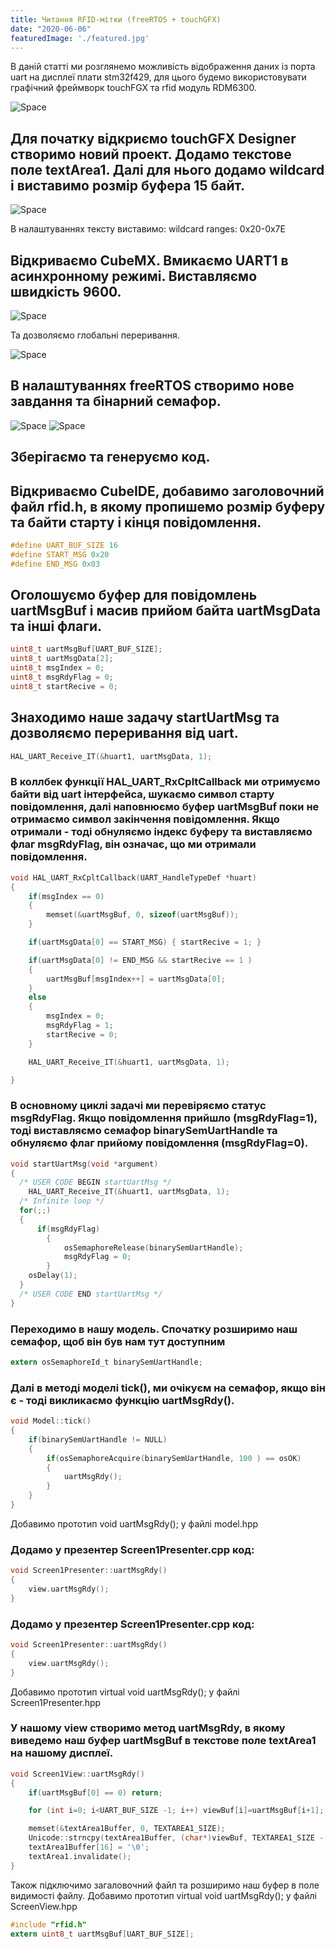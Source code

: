 ```yaml
---
title: Читання RFID-мітки (freeRTOS + touchGFX) 
date: "2020-06-06"
featuredImage: './featured.jpg'
---
```


В даній статті ми розглянемо можливість відображення даних із порта uart на дисплеї плати stm32f429, для цього будемо використовувати графічний фреймворк touchFGX
та rfid модуль RDM6300.
<!-- end -->

![Space](./rdm6300.jpg)

## Для початку відкриємо touchGFX Designer створимо новий проект. Додамо текстове поле textArea1. Далі для нього додамо wildcard і виставимо розмір буфера 15 байт.

![Space](./Screenshot_1.jpg)

В налаштуваннях тексту виставимо: wildcard ranges: 0x20-0x7E

## Відкриваємо CubeMX. Вмикаємо UART1 в асинхронному режимі. Виставляємо швидкість 9600.

![Space](./Screenshot_2.jpg)

Та дозволяємо глобальні переривання.

![Space](./Screenshot_3.jpg)

## В налаштуваннях freeRTOS створимо нове завдання та бінарний семафор.

![Space](./Screenshot_4.jpg)
![Space](./Screenshot_5.jpg)

## Зберігаємо та генеруємо код.

## Відкриваємо CubeIDE, добавимо заголовочний файл rfid.h, в якому пропишемо розмір буферу та байти старту і кінця повідомлення.

```c
#define UART_BUF_SIZE 16
#define START_MSG 0x20
#define END_MSG 0x03
```
## Оголошуємо буфер для повідомлень uartMsgBuf і масив прийом байта uartMsgData та інші флаги.

```c
uint8_t uartMsgBuf[UART_BUF_SIZE];
uint8_t uartMsgData[2];
uint8_t msgIndex = 0;
uint8_t msgRdyFlag = 0;
uint8_t startRecive = 0;
```

## Знаходимо наше задачу startUartMsg та дозволяємо переривання від uart.

```c
HAL_UART_Receive_IT(&huart1, uartMsgData, 1);
```

### В коллбек функції HAL_UART_RxCpltCallback ми отримуємо байти від uart інтерфейса, шукаємо символ старту повідомлення, далі наповнюємо буфер uartMsgBuf поки не отримаємо символ закінчення повідомлення. Якщо отримали - тоді обнуляємо індекс буферу та виставляємо флаг msgRdyFlag, він означає, що ми отримали повідомлення.

```c
void HAL_UART_RxCpltCallback(UART_HandleTypeDef *huart)
{
	if(msgIndex == 0)
	{
		memset(&uartMsgBuf, 0, sizeof(uartMsgBuf));
	}

	if(uartMsgData[0] == START_MSG) { startRecive = 1; }

	if(uartMsgData[0] != END_MSG && startRecive == 1 )
	{
		uartMsgBuf[msgIndex++] = uartMsgData[0];
	}
	else
	{
		msgIndex = 0;
		msgRdyFlag = 1;
		startRecive = 0;
	}

	HAL_UART_Receive_IT(&huart1, uartMsgData, 1);

}
```

### В основному циклі задачі ми перевіряємо статус msgRdyFlag. Якщо повідомлення прийшло (msgRdyFlag=1), тоді виставляємо семафор binarySemUartHandle та обнуляємо флаг прийому повідомлення (msgRdyFlag=0).

```c
void startUartMsg(void *argument)
{
  /* USER CODE BEGIN startUartMsg */
	HAL_UART_Receive_IT(&huart1, uartMsgData, 1);
  /* Infinite loop */
  for(;;)
  {
	  if(msgRdyFlag)
	  	{
	  		osSemaphoreRelease(binarySemUartHandle);
	  		msgRdyFlag = 0;
	  	}
    osDelay(1);
  }
  /* USER CODE END startUartMsg */
}
```
### Переходимо в нашу модель. Спочатку розширимо наш семафор, щоб він був нам тут доступним

```c
extern osSemaphoreId_t binarySemUartHandle;
```
### Далі в методі моделі tick(), ми очікуєм на семафор, якщо він є - тоді викликаємо функцію uartMsgRdy().

```c
void Model::tick()
{
	if(binarySemUartHandle != NULL)
	{
		if(osSemaphoreAcquire(binarySemUartHandle, 100 ) == osOK)
		{
			uartMsgRdy();
		}
	}
}
```
Добавимо прототип void uartMsgRdy(); у файлі model.hpp

### Додамо у презентер Screen1Presenter.cpp код:

```c
void Screen1Presenter::uartMsgRdy()
{
	view.uartMsgRdy();
}
```

### Додамо у презентер Screen1Presenter.cpp код:

```c
void Screen1Presenter::uartMsgRdy()
{
	view.uartMsgRdy();
}
```
Добавимо прототип virtual void uartMsgRdy(); у файлі Screen1Presenter.hpp 

### У нашому view створимо метод uartMsgRdy, в якому виведемо наш буфер uartMsgBuf в текстове поле textArea1 на нашому дисплеї.

```c
void Screen1View::uartMsgRdy()
{
	if(uartMsgBuf[0] == 0) return;

	for (int i=0; i<UART_BUF_SIZE -1; i++) viewBuf[i]=uartMsgBuf[i+1];

	memset(&textArea1Buffer, 0, TEXTAREA1_SIZE);
	Unicode::strncpy(textArea1Buffer, (char*)viewBuf, TEXTAREA1_SIZE - 1 );
	textArea1Buffer[16] = '\0';
	textArea1.invalidate();
}
```
Також підключимо загаловочний файл та розширимо наш буфер в поле видимості файлу.
Добавимо прототип virtual void uartMsgRdy(); у файлі ScreenView.hpp 
```c
#include "rfid.h"
extern uint8_t uartMsgBuf[UART_BUF_SIZE];
```

